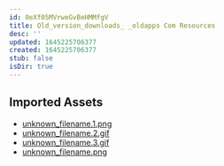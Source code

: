 ```yaml
---
id: 0eXf05MVrweGvBeHMMfgV
title: Old_version_downloads_ _oldapps Com Resources
desc: ''
updated: 1645225706377
created: 1645225706377
stub: false
isDir: true
---
```

## Imported Assets
- [unknown_filename.1.png](/assets/unknown_filename-12Zhuy7NwnWw.png)
- [unknown_filename.2.gif](/assets/unknown_filename-CnX0bYwWd09v.gif)
- [unknown_filename.3.gif](/assets/unknown_filename-Q7iIlsGay1zo.gif)
- [unknown_filename.png](/assets/unknown_filename-Mwz4yLJKv9Nv.png)
